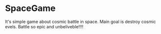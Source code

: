 # SpaceGame
It's simple game about cosmic battle in space. Main goal is destroy cosmic evels. Battle so epic and unbeliveble!!!!
